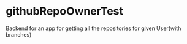 # githubRepoOwnerTest
Backend for an app for getting all the repositories for given User(with branches)

